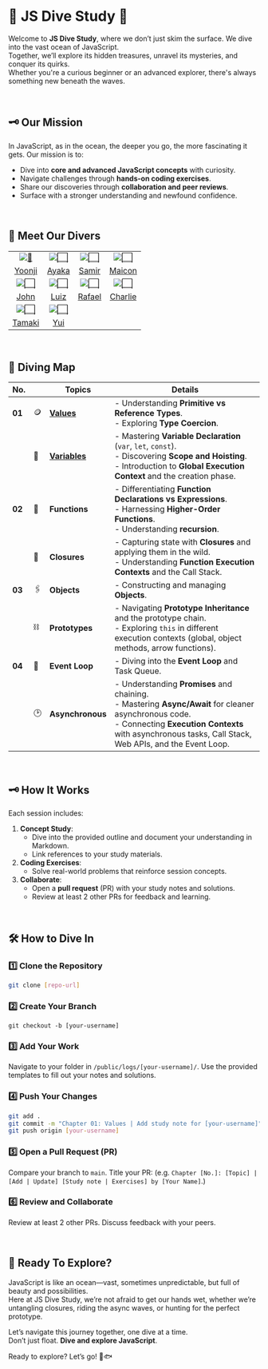 # 🌊 JS Dive Study 🐋

Welcome to **JS Dive Study**, where we don’t just skim the surface. We dive into the vast ocean of JavaScript. <br />
Together, we’ll explore its hidden treasures, unravel its mysteries, and conquer its quirks. <br />
Whether you're a curious beginner or an advanced explorer, there's always something new beneath the waves.

<br />

## 🗝️ **Our Mission**
In JavaScript, as in the ocean, the deeper you go, the more fascinating it gets. Our mission is to:
- Dive into **core and advanced JavaScript concepts** with curiosity.
- Navigate challenges through **hands-on coding exercises**.
- Share our discoveries through **collaboration and peer reviews**.
- Surface with a stronger understanding and newfound confidence.

<br />

## 🐬 **Meet Our Divers**

|                              |                              |                              |                              |
|:-----------------------------------:|:-----------------------------------:|:-----------------------------------:|:-----------------------------------:|
| [![🌊](https://em-content.zobj.net/source/apple/391/water-wave_1f30a.png)](https://github.com/navynj/JS-Dive-Study/tree/main/public/logs/yoonji) | [![⬜️](https://em-content.zobj.net/source/apple/391/white-large-square_2b1c.png)](https://github.com/navynj/JS-Dive-Study/tree/main/public/logs/ayaka) | [![⬜️](https://em-content.zobj.net/source/apple/391/white-large-square_2b1c.png)](https://github.com/navynj/JS-Dive-Study/tree/main/public/logs/samir) | [![⬜️](https://em-content.zobj.net/source/apple/391/white-large-square_2b1c.png)](https://github.com/navynj/JS-Dive-Study/tree/main/public/logs/maicon) |
| [Yoonji](https://github.com/navynj/JS-Dive-Study/tree/main/public/logs/yoonji) | [Ayaka](https://github.com/navynj/JS-Dive-Study/tree/main/public/logs/ayaka) | [Samir](https://github.com/navynj/JS-Dive-Study/tree/main/public/logs/samir) | [Maicon](https://github.com/navynj/JS-Dive-Study/tree/main/public/logs/maicon) |
| [![⬜️](https://em-content.zobj.net/source/apple/391/white-large-square_2b1c.png)](https://github.com/navynj/JS-Dive-Study/tree/main/public/logs/john) | [![⬜️](https://em-content.zobj.net/source/apple/391/white-large-square_2b1c.png)](https://github.com/navynj/JS-Dive-Study/tree/main/public/logs/luiz) | [![⬜️](https://em-content.zobj.net/source/apple/391/white-large-square_2b1c.png)](https://github.com/navynj/JS-Dive-Study/tree/main/public/logs/rafael) | [![⬜️](https://em-content.zobj.net/source/apple/391/white-large-square_2b1c.png)](https://github.com/navynj/JS-Dive-Study/tree/main/public/logs/charlie) |
| [John](https://github.com/navynj/JS-Dive-Study/tree/main/public/logs/john) | [Luiz](https://github.com/navynj/JS-Dive-Study/tree/main/public/logs/luiz) | [Rafael](https://github.com/navynj/JS-Dive-Study/tree/main/public/logs/rafael) | [Charlie](https://github.com/navynj/JS-Dive-Study/tree/main/public/logs/charlie) |
| [![⬜️](https://em-content.zobj.net/source/apple/391/white-large-square_2b1c.png)](https://github.com/navynj/JS-Dive-Study/tree/main/public/logs/tamaki) | [![⬜️](https://em-content.zobj.net/source/apple/391/white-large-square_2b1c.png)](https://github.com/navynj/JS-Dive-Study/tree/main/public/logs/yui) |                                       |                                       |
| [Tamaki](https://github.com/navynj/JS-Dive-Study/tree/main/public/logs/tamaki) | [Yui](https://github.com/navynj/JS-Dive-Study/tree/main/public/logs/yui)  |                                       |                                       |

<br />


## 🧭 **Diving Map**

|No. |                  | Topics                     | Details                                                                                                  |
|-|----------------------------|---------------------------|---------------------------------------------------------------------------------------------------------|
|**01**| 🪙 | [**Values**](https://github.com/navynj/JS-Dive-Study/tree/main/public/guideline/chap01/1_values) | - Understanding **Primitive vs Reference Types**.<br> - Exploring **Type Coercion**.                    |
|                   |   🫙   | [**Variables**](https://github.com/navynj/JS-Dive-Study/tree/main/public/guideline/chap01/2_variables) | - Mastering **Variable Declaration** (`var`, `let`, `const`).<br> - Discovering **Scope and Hoisting**.<br> - Introduction to **Global Execution Context** and the creation phase. |
|**02**| 📐 | **Functions**             | - Differentiating **Function Declarations vs Expressions**.<br> - Harnessing **Higher-Order Functions**. <br />- Understanding **recursion**. |
|              | 🫧 | **Closures**              | - Capturing state with **Closures** and applying them in the wild.<br> - Understanding **Function Execution Contexts** and the Call Stack. |
|**03**| 🖇️ | **Objects**               | - Constructing and managing **Objects**.                                                               |
|          |  ⛓️  | **Prototypes**            | - Navigating **Prototype Inheritance** and the prototype chain.<br> - Exploring `this` in different execution contexts (global, object methods, arrow functions). |
|**04**| 🛞 | **Event Loop**            | - Diving into the **Event Loop** and Task Queue.                                                        |
|            | 🕑 | **Asynchronous**          | - Understanding **Promises** and chaining.<br> - Mastering **Async/Await** for cleaner asynchronous code.<br> - Connecting **Execution Contexts** with asynchronous tasks, Call Stack, Web APIs, and the Event Loop. |


<br />

## 🗝️ **How It Works**

Each session includes:
1. **Concept Study**:
   - Dive into the provided outline and document your understanding in Markdown.
   - Link references to your study materials.
2. **Coding Exercises**:
   - Solve real-world problems that reinforce session concepts.
3. **Collaborate**:
   - Open a **pull request** (PR) with your study notes and solutions.
   - Review at least 2 other PRs for feedback and learning.

<br />

## 🛠️ **How to Dive In**

### 1️⃣ Clone the Repository
```bash
git clone [repo-url]
```
### 2️⃣ Create Your Branch
```
git checkout -b [your-username]
```
### 3️⃣ Add Your Work
Navigate to your folder in `/public/logs/[your-username]/`.
Use the provided templates to fill out your notes and solutions.

### 4️⃣ Push Your Changes
```bash
git add .
git commit -m "Chapter 01: Values | Add study note for [your-username]"
git push origin [your-username]
```
### 5️⃣ Open a Pull Request (PR)
Compare your branch to `main`.
Title your PR: (e.g. `Chapter [No.]: [Topic] | [Add | Update] [Study note | Exercises] by [Your Name]`.)

### 6️⃣ Review and Collaborate
Review at least 2 other PRs.
Discuss feedback with your peers.

<br />

## 🔭 Ready To Explore?
JavaScript is like an ocean—vast, sometimes unpredictable, but full of beauty and possibilities. <br />Here at JS Dive Study, we’re not afraid to get our hands wet, whether we’re untangling closures, riding the async waves, or hunting for the perfect prototype.

Let’s navigate this journey together, one dive at a time. <br /> Don’t just float. **Dive and explore JavaScript**. 

Ready to explore? Let’s go! 🚀🐟

